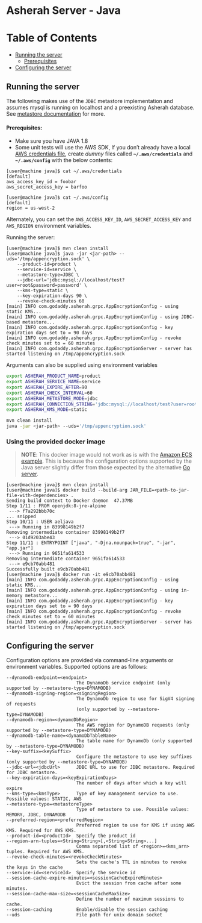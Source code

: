 # Asherah Server - Java

Table of Contents
=================

  * [Running the server](#running-the-server)
    * [Prerequisites](#prerequisites)
  * [Configuring the server](#configuring-the-server)

## Running the server
The following makes use of the `JDBC` metastore implementation and assumes mysql is running on localhost and 
a preexisting Asherah database. See [metastore documentation](/docs/Metastore.md) for more.

#### Prerequisites: 
* Make sure you have JAVA 1.8
* Some unit tests will use the AWS SDK, If you don’t already have a local
[AWS credentials file](https://docs.aws.amazon.com/cli/latest/userguide/cli-configure-files.html),
create *dummy* files called **`~/.aws/credentials`** and **`~/.aws/config`** with the below contents:

```console
[user@machine java]$ cat ~/.aws/credentials
[default]
aws_access_key_id = foobar
aws_secret_access_key = barfoo

[user@machine java]$ cat ~/.aws/config
[default]
region = us-west-2
```

Alternately, you can set the `AWS_ACCESS_KEY_ID`, `AWS_SECRET_ACCESS_KEY` and `AWS_REGION` environment variables.

Running the server:
```console
[user@machine java]$ mvn clean install
[user@machine java]$ java -jar <jar-path> --uds='/tmp/appencryption.sock' \
    --product-id=product \
    --service-id=service \
    --metastore-type=JDBC \
    --jdbc-url='jdbc:mysql://localhost/test?user=root&password=password' \
    --kms-type=static \
    --key-expiration-days 90 \
    --revoke-check-minutes 60
[main] INFO com.godaddy.asherah.grpc.AppEncryptionConfig - using static KMS...
[main] INFO com.godaddy.asherah.grpc.AppEncryptionConfig - using JDBC-based metastore...
[main] INFO com.godaddy.asherah.grpc.AppEncryptionConfig - key expiration days set to = 90 days
[main] INFO com.godaddy.asherah.grpc.AppEncryptionConfig - revoke check minutes set to = 60 minutes
[main] INFO com.godaddy.asherah.grpc.AppEncryptionServer - server has started listening on /tmp/appencryption.sock
```

Arguments can also be supplied using environment variables

```bash
export ASHERAH_PRODUCT_NAME=product
export ASHERAH_SERVICE_NAME=service
export ASHERAH_EXPIRE_AFTER=90
export ASHERAH_CHECK_INTERVAL=60
export ASHERAH_METASTORE_MODE=jdbc
export ASHERAH_CONNECTION_STRING='jdbc:mysql://localhost/test?user=root&password=password'
export ASHERAH_KMS_MODE=static

mvn clean install
java -jar <jar-path> --uds='/tmp/appencryption.sock'
```

### Using the provided docker image
> **NOTE**: This docker image would not work as is with the [Amazon ECS example](../README.md#amazon-ecs).
> This is because the configuration options supported by the Java server slightly differ from those expected by the 
> alternative [Go server](../go).

```console
[user@machine java]$ mvn clean install
[user@machine java]$ docker build --build-arg JAR_FILE=<path-to-jar-file-with-dependencies> .
Sending build context to Docker daemon  47.37MB
Step 1/11 : FROM openjdk:8-jre-alpine
 ---> f7a292bbb70c
... snipped
Step 10/11 : USER aeljava
 ---> Running in 83998149b2f7
Removing intermediate container 83998149b2f7
 ---> 01d9203abe43
Step 11/11 : ENTRYPOINT ["java", "-Djna.nounpack=true", "-jar", "app.jar"]
 ---> Running in 9651fa614533
Removing intermediate container 9651fa614533
 ---> e9cb70abb481
Successfully built e9cb70abb481
[user@machine java]$ docker run -it e9cb70abb481 
[main] INFO com.godaddy.asherah.grpc.AppEncryptionConfig - using static KMS...
[main] INFO com.godaddy.asherah.grpc.AppEncryptionConfig - using in-memory metastore...
[main] INFO com.godaddy.asherah.grpc.AppEncryptionConfig - key expiration days set to = 90 days
[main] INFO com.godaddy.asherah.grpc.AppEncryptionConfig - revoke check minutes set to = 60 minutes
[main] INFO com.godaddy.asherah.grpc.AppEncryptionServer - server has started listening on /tmp/appencryption.sock
```

## Configuring the server
Configuration options are provided via command-line arguments or environment variables. Supported options are as
follows:

```console
--dynamodb-endpoint=<endpoint>
                          The DynamoDb service endpoint (only supported by --metastore-type=DYNAMODB)
--dynamodb-signing-region=<signingRegion>
                          The DynamoDb region to use for SigV4 signing of requests 
                          (only supported by --metastore-type=DYNAMODB)
--dynamodb-region=<dynamoDbRegion>
                          The AWS region for DynamoDB requests (only supported by --metastore-type=DYNAMODB)
--dynamodb-table-name=<dynamoDbTableName>
                          The table name for DynamoDb (only supported by --metastore-type=DYNAMODB)
--key-suffix=<keySuffix>
                          Configure the metastore to use key suffixes (only supported by --metastore-type=DYNAMODB)
--jdbc-url=<jdbcUrl>      JDBC URL to use for JDBC metastore. Required for JDBC metastore.
--key-expiration-days=<keyExpirationDays>
                          The number of days after which a key will expire
--kms-type=<kmsType>      Type of key management service to use. Possible values: STATIC, AWS
--metastore-type=<metastoreType>
                          Type of metastore to use. Possible values: MEMORY, JDBC, DYNAMODB
--preferred-region=<preferredRegion>
                          Preferred region to use for KMS if using AWS KMS. Required for AWS KMS.
--product-id=<productId>  Specify the product id
--region-arn-tuples=<String=String>[,<String=String>...]
                          Comma separated list of <region>=<kms_arn> tuples. Required for AWS KMS.
--revoke-check-minutes=<revokeCheckMinutes>
                          Sets the cache's TTL in minutes to revoke the keys in the cache
--service-id=<serviceId>  Specify the service id
--session-cache-expire-minutes=<sessionCacheExpireMinutes>
                          Evict the session from cache after some minutes.
--session-cache-max-size=<sessionCacheMaxSize>
                          Define the number of maximum sessions to cache.
--session-caching         Enable/disable the session caching
--uds                     File path for unix domain socket
```
